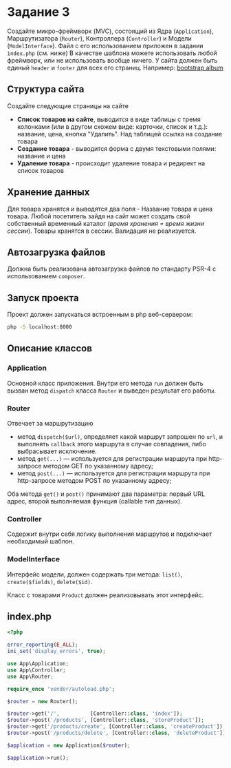 # Задание 3

Создайте микро-фреймворк (MVC), состоящий из Ядра (`Application`), Маршрутизатора (`Router`), Контроллера (`Controller`) и Модели (`ModelInterface`).
Файл с его использованием приложен в задании `index.php` (см. ниже) 
В качестве шаблона можете использовать любой фреймворк, или не использовать вообще ничего. У сайта должен быть единый `header` и `footer` для всех его страниц. Например: [bootstrap album](https://getbootstrap.com/docs/4.1/examples/album/)

## Структура сайта
Создайте следующие страницы на сайте
- **Список товаров на сайте**, выводится в виде таблицы с тремя колонками (или в другом схожем виде: карточки, список и т.д.): название, цена, кнопка "Удалить". Над таблицей ссылка на создание товара
- **Создание товара** - выводится форма с двумя текстовыми полями: название и цена
- **Удаление товара** - происходит удаление товара и редирект на список товаров

## Хранение данных
Для товара хранятся и выводятся два поля - Название товара и цена товара. Любой посетитель зайдя на сайт может создать свой собственный временный каталог (*время хранения = время жизни сессии*). Товары хранятся в сессии. Валидация не реализуется.

## Автозагрузка файлов
Должна быть реализована автозагрузка файлов по стандарту PSR-4 с использованием `composer`.

## Запуск проекта
Проект должен запускаться встроенным в php веб-сервером:

```sh
php -S localhost:8000
```

## Описание классов

### Application
Основной класс приложения. Внутри его метода `run` должен быть вызван метод `dispatch` класса `Router` и выведен результат его работы.

### Router
Отвечает за маршрутизацию
 - метод `dispatch($url)`, определяет какой маршрут запрошен по `url`, и выполнять `callback` этого маршрута в случае совпадения, либо выбрасывает исключение.
 - метод `get(...)` — используется для регистрации маршрута при http-запросе методом GET по указанному адресу;
 - метод `post(...)` — используется для регистрации маршрута при http-запросе методом POST по указанному адресу;

Оба метода `get()` и `post()` принимают два параметра: первый URL адрес, второй выполняемая функция (callable тип данных).

### Controller
Содержит внутри себя логику выполнения маршрутов и подключает необходимый шаблон.

### ModelInterface
Интерфейс модели, должен содержать три метода: `list()`, `create($fields)`, `delete($id)`.

Класс с товарами `Product` должен реализовывать этот интерфейс.

## index.php
```php
<?php

error_reporting(E_ALL);
ini_set('display_errors', true);

use App\Application;
use App\Controller;
use App\Router;

require_once 'vendor/autoload.php';

$router = new Router();

$router->get('/',          [Controller::class, 'index']);
$router->post('/products', [Controller::class, 'storeProduct']);
$router->get('/products/create', [Controller::class, 'createProduct']);
$router->post('/products/delete', [Controller::class, 'deleteProduct']);

$application = new Application($router);

$application->run();
```